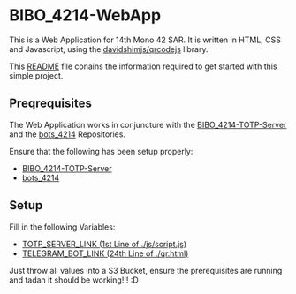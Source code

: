 # BIBO_4214-WebApp
This is a Web Application for 14th Mono 42 SAR. It is written in HTML, CSS and Javascript, using the [davidshimjs/qrcodejs](https://github.com/davidshimjs/qrcodejs) library.

This [README](README.md) file conains the information required to get started with this simple project.

## Preqrequisites
The Web Application works in conjuncture with the [BIBO_4214-TOTP-Server](https://github.com/JerylKhoo/BIBO_4214-TOTP-Server) and the [bots_4214](https://github.com/acidMyke/bots_4214) Repositories.

Ensure that the following has been setup properly:
* [BIBO_4214-TOTP-Server](https://github.com/JerylKhoo/BIBO_4214-TOTP-Server)
* [bots_4214](https://github.com/acidMyke/bots_4214)

## Setup
Fill in the following Variables:
* [TOTP_SERVER_LINK (1st Line of ./js/script.js)](https://github.com/JerylKhoo/BIBO_4214-WebApp/blob/ad28eaa9f744a321a486e1c9bb1c9f99b536f2b5/js/script.js#L1)
* [TELEGRAM_BOT_LINK (24th Line of ./qr.html)](https://github.com/JerylKhoo/BIBO_4214-WebApp/blob/ad28eaa9f744a321a486e1c9bb1c9f99b536f2b5/qr.html#L24)

Just throw all values into a S3 Bucket, ensure the prerequisites are running and tadah it should be working!!! :D